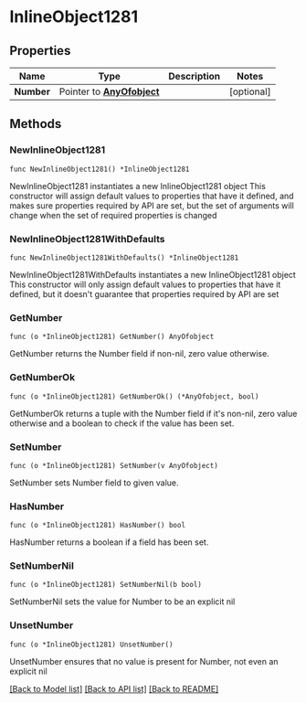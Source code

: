# InlineObject1281

## Properties

Name | Type | Description | Notes
------------ | ------------- | ------------- | -------------
**Number** | Pointer to [**AnyOfobject**](anyOf&lt;object&gt;.md) |  | [optional] 

## Methods

### NewInlineObject1281

`func NewInlineObject1281() *InlineObject1281`

NewInlineObject1281 instantiates a new InlineObject1281 object
This constructor will assign default values to properties that have it defined,
and makes sure properties required by API are set, but the set of arguments
will change when the set of required properties is changed

### NewInlineObject1281WithDefaults

`func NewInlineObject1281WithDefaults() *InlineObject1281`

NewInlineObject1281WithDefaults instantiates a new InlineObject1281 object
This constructor will only assign default values to properties that have it defined,
but it doesn't guarantee that properties required by API are set

### GetNumber

`func (o *InlineObject1281) GetNumber() AnyOfobject`

GetNumber returns the Number field if non-nil, zero value otherwise.

### GetNumberOk

`func (o *InlineObject1281) GetNumberOk() (*AnyOfobject, bool)`

GetNumberOk returns a tuple with the Number field if it's non-nil, zero value otherwise
and a boolean to check if the value has been set.

### SetNumber

`func (o *InlineObject1281) SetNumber(v AnyOfobject)`

SetNumber sets Number field to given value.

### HasNumber

`func (o *InlineObject1281) HasNumber() bool`

HasNumber returns a boolean if a field has been set.

### SetNumberNil

`func (o *InlineObject1281) SetNumberNil(b bool)`

 SetNumberNil sets the value for Number to be an explicit nil

### UnsetNumber
`func (o *InlineObject1281) UnsetNumber()`

UnsetNumber ensures that no value is present for Number, not even an explicit nil

[[Back to Model list]](../README.md#documentation-for-models) [[Back to API list]](../README.md#documentation-for-api-endpoints) [[Back to README]](../README.md)


